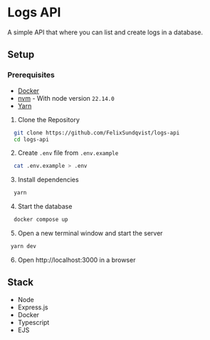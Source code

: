 # Logs API

A simple API that where you can list and create logs in a database.

## Setup

### Prerequisites

* [Docker](https://www.docker.com/)
* [nvm](https://github.com/nvm-sh/nvm) - With node version `22.14.0`
* [Yarn](https://yarnpkg.com/)

1. Clone the Repository

  ```sh
    git clone https://github.com/FelixSundqvist/logs-api
    cd logs-api
  ```

2. Create `.env` file from `.env.example`
  ```sh
    cat .env.example > .env
  ```
3. Install dependencies

  ```sh 
    yarn
  ```

4. Start the database

  ```sh
    docker compose up
  ```

5. Open a new terminal window and start the server

```sh
 yarn dev 
```

6. Open http://localhost:3000 in a browser

## Stack

- Node
- Express.js
- Docker
- Typescript
- EJS